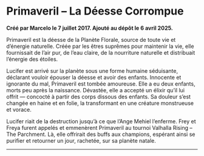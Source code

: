 # Primaveril – La Déesse Corrompue

**Créé par Marcelo le 7 juillet 2017. Ajouté au dépôt le 6 avril 2025.**

Primaveril est la déesse de la Planète Florale, source de toute vie et d’énergie naturelle. Créée par les êtres suprêmes pour maintenir la vie, elle fournissait de l’air pur, de l’eau claire, de la nourriture naturelle et distribuait l’énergie des étoiles.

Lucifer est arrivé sur la planète sous une forme humaine séduisante, déclarant vouloir épouser la déesse et avoir des enfants. Innocente et ignorante du mal, Primaveril est tombée amoureuse. Elle a eu deux enfants, morts peu après la naissance. Dévastée, elle a accepté un élixir qu’il lui offrit — concocté à partir des corps dissous des enfants. Sa douleur s’est changée en haine et en folie, la transformant en une créature monstrueuse et vorace.

Lucifer riait de la destruction jusqu’à ce que l’Ange Mehiel l’enferme. Frey et Freya furent appelés et emmenèrent Primaveril au tournoi Valhalla Rising – The Parchment. Là, elle offrirait des buffs aux champions, espérant ainsi se purifier et retourner un jour, rachetée, sur sa planète natale.

---
